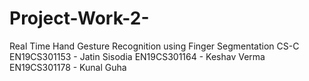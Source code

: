 # Project-Work-2-
Real Time Hand Gesture Recognition using Finger Segmentation 
CS-C 
EN19CS301153 - Jatin Sisodia
EN19CS301164 - Keshav Verma
EN19CS301178 - Kunal Guha 
